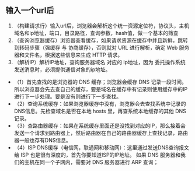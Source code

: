 ## 输入一个url后

1. （构建请求行）输入url后，浏览器会解析这个统一资源定位符，协议头，主机域名和ip地址，端口，目录路径，查询参数，hash值，做一个基本的筛查
2. （查询浏览器缓存）浏览器查看缓存，如果请求资源在缓存中并且新鲜，跳转到转码步骤（强缓存 与 协商缓存），否则就对 URL 进行解析，确定 Web 服务器和文件名，根据这些信息来生成 HTTP 请求。
3. （解析IP）解析IP地址，查询服务器域名 对应的 ip地址，因为 委托操作系统 发送消息时，必须提供通信对象的ip地址。
  - （1）首先查找的是浏览器的 DNS 缓存；浏览器会缓存 DNS 记录一段时间。所以浏览器会先去查自己的缓存，要是域名在缓存中有记录则使用缓存中的IP进行下一步处理。要是没有则进行下一步查找。
  - （2）查询系统缓存：如果浏览器缓存中没有，浏览器会去查找系统中记录的DNS信息。先检查域名是否在本地 hosts 里，再查系统本地缓存的其他 DNS 记录。
  - （3）查路由器缓存：如果在系统缓存里面还是没找到对应的IP，那么接着会发送一个请求到路由器上，然后路由器在自己的路由器缓存上查找记录，路由器一般也存有DNS信息。
  - （4）ISP DNS缓存（电信网，联通网和移动网）：这里通过发送DNS查询报文给 ISP 也是很有深度的，首先你要知道ISP的IP地址。 如果 DNS 服务器和我们的主机在同一个子网内，需要对 DNS 服务器进行 ARP 查询；








